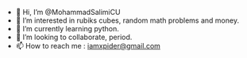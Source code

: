 - 👋 Hi, I’m @MohammadSalimiCU
- 👀 I’m interested in rubiks cubes, random math problems and money.
- 🌱 I’m currently learning python.
- 💞️ I’m looking to collaborate, period.
- 📫 How to reach me : iamxpider@gmail.com

<!---
MohammadSalimiCU/MohammadSalimiCU is a ✨ special ✨ repository because its `README.md` (this file) appears on your GitHub profile.
You can click the Preview link to take a look at your changes.
--->
